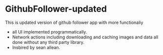# GithubFollower-updated
This is updated version of github follower app with more functionaliy
- all UI implemented programmatically. 
- Network actions including downloading and caching images and data all done without any third party library.
- Insbired by sean allean.
